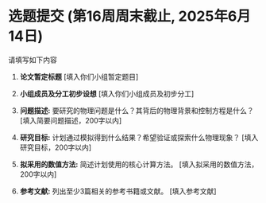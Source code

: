 # 选题提交 (第16周周末截止, 2025年6月14日)

请填写如下内容

1. **论文暂定标题**
[填入你们小组暂定题目]

2. **小组成员及分工初步设想**
[填入你们小组成员及初步分工]

3. **问题描述:** 要研究的物理问题是什么？其背后的物理背景和控制方程是什么？
[填入简要问题描述，200字以内]

4. **研究目标:** 计划通过模拟得到什么结果？希望验证或探索什么物理现象？
[填入研究目标，200字以内]

5. **拟采用的数值方法:** 简述计划使用的核心计算方法。
[填入拟采用的数值方法，200字以内]

6. **参考文献:** 列出至少3篇相关的参考书籍或文献。
[填入参考文献]

